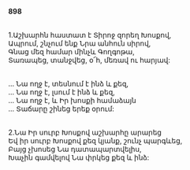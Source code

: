 **898**

\
1.Աշխարհն հաստատ է Տիրոջ զորեղ Խոսքով,\
Ապրում, շնչում ենք Նրա անհուն սիրով,\
Գնաց մեզ համար մինչև Գողգոթա,\
Տառապեց, տանջվեց, օ՜հ, մեռավ ու հարյավ:

\
 ... Նա ողջ է, տեսնում է ինձ և քեզ,\
 ... Նա ողջ է, լսում է ինձ և քեզ,\
 ... Նա ողջ է, և Իր խոսքի համաձայն\
 ... Տաճարը շինեց երեք օրում:

\
2.Նա Իր սուրբ Խոսքով աշխարհը արարեց\
Եվ իր սուրբ Խոսքով քեզ կյանք, շունչ պարգևեց,\
Բայց չխոսեց Նա դատապարտվելիս,\
Խաչին գամվելով Նա փրկեց քեզ և ինձ:

